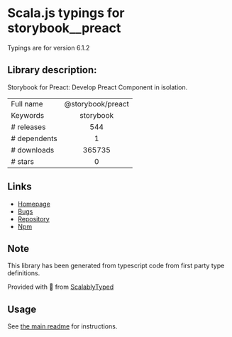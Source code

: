 
# Scala.js typings for storybook__preact

Typings are for version 6.1.2

## Library description:
Storybook for Preact: Develop Preact Component in isolation.

|                    |                 |
| ------------------ | :-------------: |
| Full name          | @storybook/preact |
| Keywords           | storybook |
| # releases         | 544 |
| # dependents       | 1 |
| # downloads        | 365735 |
| # stars            | 0 |

## Links
- [Homepage](https://github.com/storybookjs/storybook/tree/master/app/preact)
- [Bugs](https://github.com/storybookjs/storybook/issues)
- [Repository](https://github.com/storybookjs/storybook)
- [Npm](https://www.npmjs.com/package/%40storybook%2Fpreact)
    


## Note
This library has been generated from typescript code from first party type definitions.

Provided with :purple_heart: from [ScalablyTyped](https://github.com/oyvindberg/ScalablyTyped)

## Usage
See [the main readme](../../readme.md) for instructions.



